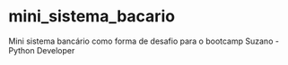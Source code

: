 # mini_sistema_bacario
Mini sistema bancário como forma de desafio para o bootcamp Suzano - Python Developer
